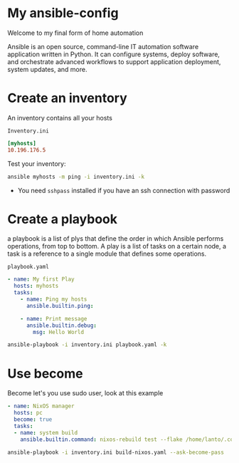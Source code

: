 # My ansible-config
Welcome to my final form of home automation

Ansible is an open source, command-line IT automation software application written in Python. It can configure systems, deploy software, and orchestrate advanced workflows to support application deployment, system updates, and more.


# Create an inventory
An inventory contains all your hosts

`Inventory.ini`
```ini
[myhosts]
10.196.176.5
```

Test your inventory:
```bash
ansible myhosts -m ping -i inventory.ini -k
```
- You need `sshpass` installed if you have an ssh connection with password


# Create a playbook

a playbook is a list of plys that define the order in which Ansible performs operations, from top to bottom. A play is a list of tasks on a certain node, a task is a reference to a single module that defines some operations.

`playbook.yaml`
```yaml
- name: My first Play
  hosts: myhosts
  tasks:
    - name: Ping my hosts
      ansible.builtin.ping:

    - name: Print message
      ansible.builtin.debug:
        msg: Hello World
```

```bash
ansible-playbook -i inventory.ini playbook.yaml -k
```

# Use become
Become let's you use sudo user, look at this example

```yaml
- name: NixOS manager
  hosts: pc
  become: true
  tasks:
  - name: system build
    ansible.builtin.command: nixos-rebuild test --flake /home/lanto/.config/nixos/flake.nix#lanto@hp --impure
```
```bash
ansible-playbook -i inventory.ini build-nixos.yaml --ask-become-pass
```

